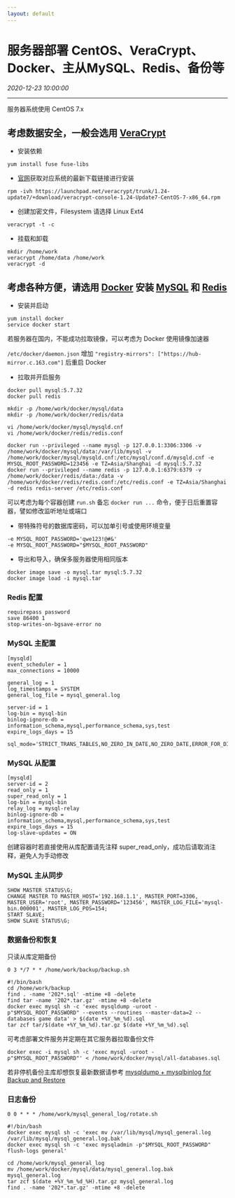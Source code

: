 ```yaml
---
layout: default
---
```


# 服务器部署 CentOS、VeraCrypt、Docker、主从MySQL、Redis、备份等
_2020-12-23 10:00:00_

* * *

服务器系统使用 CentOS 7.x

## 考虑数据安全，一般会选用 [VeraCrypt](https://www.veracrypt.fr/en/Home.html)

* 安装依赖

`yum install fuse fuse-libs`

* [官网](https://www.veracrypt.fr/en/Downloads.html)获取对应系统的最新下载链接进行安装

`rpm -ivh https://launchpad.net/veracrypt/trunk/1.24-update7/+download/veracrypt-console-1.24-Update7-CentOS-7-x86_64.rpm`

* 创建加密文件，Filesystem 请选择 Linux Ext4

`veracrypt -t -c`

* 挂载和卸载

```
mkdir /home/work
veracrypt /home/data /home/work
veracrypt -d
```

## 考虑各种方便，请选用 [Docker](https://hub.docker.com/) 安装 [MySQL](https://hub.docker.com/_/mysql) 和 [Redis](https://hub.docker.com/_/redis)

* 安装并启动

```
yum install docker
service docker start
```

若服务器在国内，不能成功拉取镜像，可以考虑为 Docker 使用镜像加速器

`/etc/docker/daemon.json` 增加 `"registry-mirrors": ["https://hub-mirror.c.163.com"]` 后重启 Docker

* 拉取并开启服务

```
docker pull mysql:5.7.32
docker pull redis

mkdir -p /home/work/docker/mysql/data
mkdir -p /home/work/docker/redis/data

vi /home/work/docker/mysql/mysqld.cnf
vi /home/work/docker/redis/redis.conf

docker run --privileged --name mysql -p 127.0.0.1:3306:3306 -v /home/work/docker/mysql/data:/var/lib/mysql -v /home/work/docker/mysql/mysqld.cnf:/etc/mysql/conf.d/mysqld.cnf -e MYSQL_ROOT_PASSWORD=123456 -e TZ=Asia/Shanghai -d mysql:5.7.32
docker run --privileged --name redis -p 127.0.0.1:6379:6379 -v /home/work/docker/redis/data:/data -v /home/work/docker/redis/redis.conf:/etc/redis.conf -e TZ=Asia/Shanghai -d redis redis-server /etc/redis.conf
```

可以考虑为每个容器创建 `run.sh` 备忘 `docker run ...` 命令，便于日后重置容器，譬如修改监听地址或端口

* 带特殊符号的数据库密码，可以加单引号或使用环境变量

```
-e MYSQL_ROOT_PASSWORD='qwe123!@#&'
-e MYSQL_ROOT_PASSWORD="$MYSQL_ROOT_PASSWORD"
```

* 导出和导入，确保多服务器使用相同版本

```
docker image save -o mysql.tar mysql:5.7.32
docker image load -i mysql.tar
```

### Redis 配置

```
requirepass password
save 86400 1
stop-writes-on-bgsave-error no
```

### MySQL 主配置

```
[mysqld]
event_scheduler = 1
max_connections = 10000

general_log = 1
log_timestamps = SYSTEM
general_log_file = mysql_general.log

server-id = 1
log-bin = mysql-bin
binlog-ignore-db = information_schema,mysql,performance_schema,sys,test
expire_logs_days = 15

sql_mode='STRICT_TRANS_TABLES,NO_ZERO_IN_DATE,NO_ZERO_DATE,ERROR_FOR_DIVISION_BY_ZERO,NO_AUTO_CREATE_USER,NO_ENGINE_SUBSTITUTION'
```

### MySQL 从配置

```
[mysqld]
server-id = 2
read_only = 1
super_read_only = 1
log-bin = mysql-bin
relay_log = mysql-relay
binlog-ignore-db = information_schema,mysql,performance_schema,sys,test
expire_logs_days = 15
log-slave-updates = ON
```

创建容器时若直接使用从库配置请先注释 super_read_only，成功后请取消注释，避免人为手动修改

### MySQL 主从同步

```
SHOW MASTER STATUS\G;
CHANGE MASTER TO MASTER_HOST='192.168.1.1', MASTER_PORT=3306, MASTER_USER='root', MASTER_PASSWORD='123456', MASTER_LOG_FILE='mysql-bin.000001', MASTER_LOG_POS=154;
START SLAVE;
SHOW SLAVE STATUS\G;
```

### 数据备份和恢复

只读从库定期备份

```
0 3 */7 * * /home/work/backup/backup.sh
```

```
#!/bin/bash
cd /home/work/backup
find . -name '202*.sql' -mtime +8 -delete
find tar -name '202*.tar.gz' -mtime +8 -delete
docker exec mysql sh -c 'exec mysqldump -uroot -p"$MYSQL_ROOT_PASSWORD" --events --routines --master-data=2 --databases game data' > $(date +%Y_%m_%d).sql
tar zcf tar/$(date +%Y_%m_%d).tar.gz $(date +%Y_%m_%d).sql
```

可考虑部署文件服务并定期在其它服务器拉取备份文件

```
docker exec -i mysql sh -c 'exec mysql -uroot -p"$MYSQL_ROOT_PASSWORD"' < /home/work/docker/mysql/all-databases.sql
```

若非停机备份主库却想恢复最新数据请参考 [mysqldump + mysqlbinlog for Backup and Restore](https://dev.mysql.com/doc/refman/5.7/en/mysqlbinlog-backup.html#mysqlbinlog-backup-example)

### 日志备份

```
0 0 * * * /home/work/mysql_general_log/rotate.sh
```

```
#!/bin/bash
docker exec mysql sh -c 'exec mv /var/lib/mysql/mysql_general.log /var/lib/mysql/mysql_general.log.bak'
docker exec mysql sh -c 'exec mysqladmin -p"$MYSQL_ROOT_PASSWORD" flush-logs general'

cd /home/work/mysql_general_log
mv /home/work/docker/mysql/data/mysql_general.log.bak mysql_general.log
tar zcf $(date +%Y_%m_%d_%H).tar.gz mysql_general.log
find . -name '202*.tar.gz' -mtime +8 -delete
```
